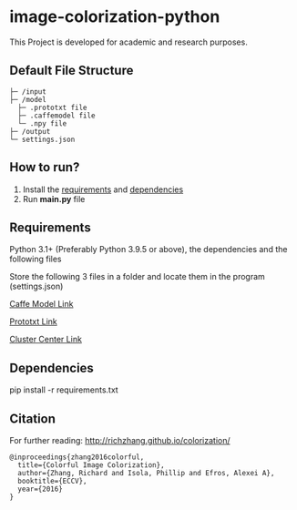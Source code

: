 # image-colorization-python
This Project is developed for academic and research purposes.

## Default File Structure
```
├─ /input
├─ /model
  ├─ .prototxt file
  ├─ .caffemodel file
  └─ .npy file
├─ /output
└─ settings.json
```

## How to run?
1. Install the [requirements](https://github.com/JYKM/image-colorization-python#requirements) and [dependencies](https://github.com/JYKM/image-colorization-python#dependencies)
2. Run **main.py** file

## Requirements
Python 3.1+ (Preferably Python 3.9.5 or above), the dependencies and the following files

Store the following 3 files in a folder and locate them in the program (settings.json)

[Caffe Model Link](http://eecs.berkeley.edu/~rich.zhang/projects/2016_colorization/files/demo_v2/colorization_release_v2.caffemodel)

[Prototxt Link](https://github.com/richzhang/colorization/blob/caffe/models/colorization_deploy_v2.prototxt)

[Cluster Center Link](https://github.com/richzhang/colorization/blob/caffe/resources/pts_in_hull.npy)

## Dependencies
pip install -r requirements.txt

## Citation
For further reading: http://richzhang.github.io/colorization/ 
```
@inproceedings{zhang2016colorful,
  title={Colorful Image Colorization},
  author={Zhang, Richard and Isola, Phillip and Efros, Alexei A},
  booktitle={ECCV},
  year={2016}
}
```
